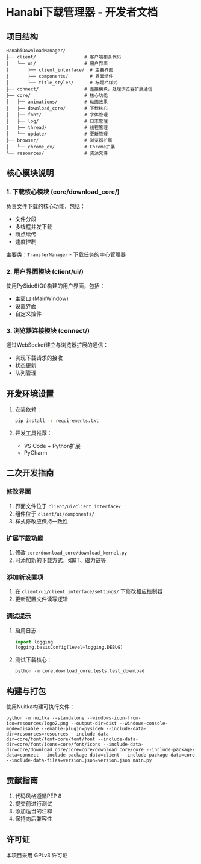 # Hanabi下载管理器 - 开发者文档

## 项目结构

```
HanabiDownloadManager/
├── client/                  # 客户端相关代码
│   └── ui/                  # 用户界面
│       ├── client_interface/  # 主要界面
│       ├── components/        # 界面组件
│       └── title_styles/      # 标题栏样式
├── connect/                 # 连接模块，处理浏览器扩展通信
├── core/                    # 核心功能
│   ├── animations/          # 动画效果
│   ├── download_core/       # 下载核心
│   ├── font/                # 字体管理
│   ├── log/                 # 日志管理
│   ├── thread/              # 线程管理
│   └── update/              # 更新管理
├── browser/                 # 浏览器扩展
│   └── chrome_ex/           # Chrome扩展
└── resources/               # 资源文件
```

## 核心模块说明

### 1. 下载核心模块 (core/download_core/)

负责文件下载的核心功能，包括：

- 文件分段
- 多线程并发下载
- 断点续传
- 速度控制

主要类：`TransferManager` - 下载任务的中心管理器

### 2. 用户界面模块 (client/ui/)

使用PySide6(Qt)构建的用户界面，包括：

- 主窗口 (MainWindow)
- 设置界面
- 自定义控件

### 3. 浏览器连接模块 (connect/)

通过WebSocket建立与浏览器扩展的通信：

- 实现下载请求的接收
- 状态更新
- 队列管理

## 开发环境设置

1. 安装依赖：
   
   ```bash
   pip install -r requirements.txt
   ```

2. 开发工具推荐：
   
   - VS Code + Python扩展
   - PyCharm

## 二次开发指南

### 修改界面

1. 界面文件位于 `client/ui/client_interface/`
2. 组件位于 `client/ui/components/`
3. 样式修改应保持一致性

### 扩展下载功能

1. 修改 `core/download_core/download_kernel.py`
2. 可添加新的下载方式，如BT、磁力链等

### 添加新设置项

1. 在 `client/ui/client_interface/settings/` 下修改相应控制器
2. 更新配置文件读写逻辑

### 调试提示

1. 启用日志：
   
   ```python
   import logging
   logging.basicConfig(level=logging.DEBUG)
   ```

2. 测试下载核心：
   
   ```
   python -m core.download_core.tests.test_download
   ```

## 构建与打包

使用Nuitka构建可执行文件：

```
python -m nuitka --standalone --windows-icon-from-ico=resources/logo2.png --output-dir=dist --windows-console-mode=disable --enable-plugin=pyside6 --include-data-dir=resources=resources --include-data-dir=core/font/font=core/font/font --include-data-dir=core/font/icons=core/font/icons --include-data-dir=core/download_core/core=core/download_core/core --include-package-data=connect --include-package-data=client --include-package-data=core --include-data-files=version.json=version.json main.py
```

## 贡献指南

1. 代码风格遵循PEP 8
2. 提交前进行测试
3. 添加适当的注释
4. 保持向后兼容性

## 许可证

本项目采用 GPLv3 许可证 